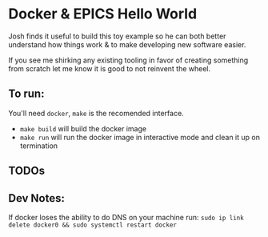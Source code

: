 # Docker & EPICS Hello World

Josh finds it useful to build this toy example so he can both better understand how things work & to make developing new software easier.

If you see me shirking any existing tooling in favor of creating something from scratch let me know it is good to not reinvent the wheel.

## To run:
You'll need `docker`, `make` is the recomended interface.

- `make build` will build the docker image
- `make run` will run the docker image in interactive mode and clean it up on termination


## TODOs

## Dev Notes:
If docker loses the ability to do DNS on your machine run: `sudo ip link delete docker0 && sudo systemctl restart docker`